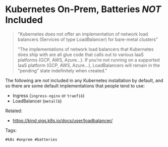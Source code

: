 # Kubernetes On-Prem, Batteries *NOT* Included

> "Kubernetes does not offer an implementation of network load balancers
> (Services of type LoadBalancer) for bare-metal clusters"
>
> "The implementations of network load balancers that Kubernetes does
> ship with are all glue code that calls out to various IaaS platforms
> (GCP, AWS, Azure…). If you’re not running on a supported IaaS platform
> (GCP, AWS, Azure…), LoadBalancers will remain in the “pending” state
> indefinitely when created."

The following are *not* included in any Kubernetes installation by
default, and so there are some default implementations that people tend
to use:

* Ingress (`ingress-nginx` or `traefik`)
* LoadBalancer (`metallb`)

Related:

* <https://kind.sigs.k8s.io/docs/user/loadbalancer/>

Tags:

    #k8s #onprem #batteries
